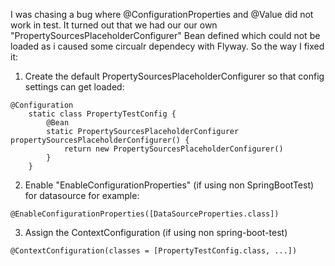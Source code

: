 I was chasing a bug where @ConfigurationProperties and @Value did not work in test. 
It turned out that we had our our own "PropertySourcesPlaceholderConfigurer" Bean defined which could not be loaded as i caused some circualr dependecy with Flyway.
So the way I fixed it:

1. Create the default PropertySourcesPlaceholderConfigurer so that config settings can get loaded:

```
@Configuration
    static class PropertyTestConfig {
        @Bean
        static PropertySourcesPlaceholderConfigurer propertySourcesPlaceholderConfigurer() {
            return new PropertySourcesPlaceholderConfigurer()
        }
    }
```

2. Enable "EnableConfigurationProperties" (if using non SpringBootTest) for datasource for example:

```
@EnableConfigurationProperties([DataSourceProperties.class])
```

3. Assign the ContextConfiguration (if using non spring-boot-test)

```
@ContextConfiguration(classes = [PropertyTestConfig.class, ...])
```

